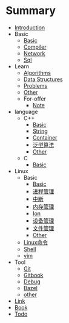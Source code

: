 # Summary

* [Introduction](README.md)
* Basic
    * [Basic](basic/basic.md)
    * [Compiler](basic/compiler.md)
    * [Network](basic/network.md)
    * [Sql](basic/sql.md)
* Learn
    * [Algorithms](learn/algorithms.md)
    * [Data Structures](learn/data_structures.md)
    * [Problems](learn/problems.md)
    * [Other](learn/other.md)
    * For-offer
        * [Note](learn/for-offer/note.md)
* language
    * C++
        * [Basic](language/cpp/basic.md)
        * [String](language/cpp/string.md)
        * [Container](language/cpp/container.md)
        * [泛型算法](language/cpp/generic_algorithm.md)
        * [Other](language/cpp/other.md)
    * C
        * [Basic](language/c/basic.md)
* Linux
    * Basic
        * [Basic](linux/basic/basic.md)
        * [进程管理](linux/basic/进程管理.md)
        * [中断](linux/basic/interrupt.md)
        * [内存管理](linux/basic/内存管理.md)
        * [Ion](linux/basic/ion.md)
        * [设备管理](linux/basic/设备管理.md)
        * [文件管理](linux/basic/文件管理.md)
        * [Other](linux/basic/other.md)
    * [Linux命令](linux/cmd.md)
    * [Shell](linux/shell.md)
    * [vim](linux/vim.md)
* Tool
    * [Git](tool/git.md)
    * [Gitbook](tool/gitbook.md)
    * [Debug](tool/debug.md)
    * [Bazel](tool/bazel.md)
    * [other](tool/other.md)
* [Link](link.md)
* [Book](book.md)
* [Todo](todo.md)

